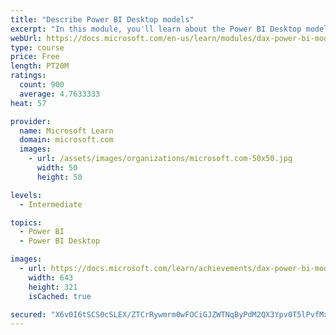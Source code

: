 ```yaml
---
title: "Describe Power BI Desktop models"
excerpt: "In this module, you'll learn about the Power BI Desktop model structure, star schema design basics, analytics queries, and report visual configuration. This module provides a strong foundation on which you can learn to optimize model designs and add model calculations."
webUrl: https://docs.microsoft.com/en-us/learn/modules/dax-power-bi-models/
type: course
price: Free
length: PT20M
ratings:
  count: 900
  average: 4.7633333
heat: 57

provider:
  name: Microsoft Learn
  domain: microsoft.com
  images:
    - url: /assets/images/organizations/microsoft.com-50x50.jpg
      width: 50
      height: 50

levels:
  - Intermediate

topics:
  - Power BI
  - Power BI Desktop

images:
  - url: https://docs.microsoft.com/learn/achievements/dax-power-bi-models-social.png
    width: 643
    height: 321
    isCached: true

secured: "X6v0I6tSCS0cSLEX/ZTCrRywmrm0wFOCiGJZWTNqByPdM2QX3Ypv0T5lPvfMxcDBxRpIuw0RJvDhf3KpNd3BwstDUkWtbcGcOsSKuNG8OzV2n1gbUDQYTZLO+8acJ6EcKOH3oam/2IERdzcQ19y8NZfQBtJkySuCA8QuEepaY1iED82BUOfo/aw45USXJggDKlvbIBDa+aYwmz5kZVN+4vg/KEJ9QMmJsVUz0pwK2BPzmsJi/bUUbflW7veHo52IKOcoVHYJ+lWttNDfEOVBNnHaUm2vUhygwmG47zC2a2AH75/5HTOvIxvEhTexcMMt29oNizysBZgzkjfo88G7FhtDyatKKUtRROHU2ZPjpiaOJ/WWSvRoVJUyIZFzLccK2EjNpPEpcoinVpc8gqbYKy0PTlTgN+rPmFW6D/Ci5go=;WlkeLTeeJp8CKSHQaCpgHA=="
---
```


